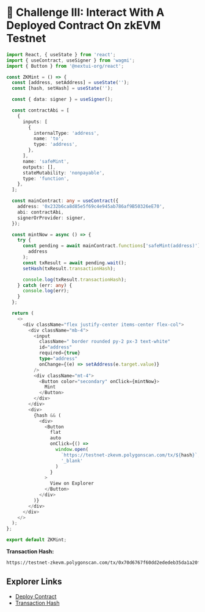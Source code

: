 # 🌳 Challenge III: Interact With A Deployed Contract On zkEVM Testnet

```Typescript
import React, { useState } from 'react';
import { useContract, useSigner } from 'wagmi';
import { Button } from '@nextui-org/react';

const ZKMint = () => {
  const [address, setAddress] = useState('');
  const [hash, setHash] = useState('');

  const { data: signer } = useSigner();

  const contractAbi = [
    {
      inputs: [
        {
          internalType: 'address',
          name: 'to',
          type: 'address',
        },
      ],
      name: 'safeMint',
      outputs: [],
      stateMutability: 'nonpayable',
      type: 'function',
    },
  ];

  const mainContract: any = useContract({
    address: '0x232b6ca8d85e5f69c4e945ab786af9B50326eE70',
    abi: contractAbi,
    signerOrProvider: signer,
  });

  const mintNow = async () => {
    try {
      const pending = await mainContract.functions['safeMint(address)'](
        address
      );
      const txResult = await pending.wait();
      setHash(txResult.transactionHash);

      console.log(txResult.transactionHash);
    } catch (err: any) {
      console.log(err);
    }
  };

  return (
    <>
      <div className="flex justify-center items-center flex-col">
        <div className="mb-4">
          <input
            className=" border rounded py-2 px-3 text-white"
            id="address"
            required={true}
            type="address"
            onChange={(e) => setAddress(e.target.value)}
          />
          <div className="mt-4">
            <Button color="secondary" onClick={mintNow}>
              Mint
            </Button>
          </div>
        </div>
        <div>
          {hash && (
            <div>
              <Button
                flat
                auto
                onClick={() =>
                  window.open(
                    `https://testnet-zkevm.polygonscan.com/tx/${hash}`,
                    '_blank'
                  )
                }
              >
                View on Explorer
              </Button>
            </div>
          )}
        </div>
      </div>
    </>
  );
};

export default ZKMint;
```

**Transaction Hash:**

```bash
https://testnet-zkevm.polygonscan.com/tx/0x70d6767f60dd2ededeb35da1a20f93a26d872401fd76e4722001ebb8455f7c64
```

## Explorer Links

- [Deploy Contract](https://testnet-zkevm.polygonscan.com/address/0x232b6ca8d85e5f69c4e945ab786af9b50326ee70)
- [Transaction Hash](https://testnet-zkevm.polygonscan.com/tx/0x70d6767f60dd2ededeb35da1a20f93a26d872401fd76e4722001ebb8455f7c64)
